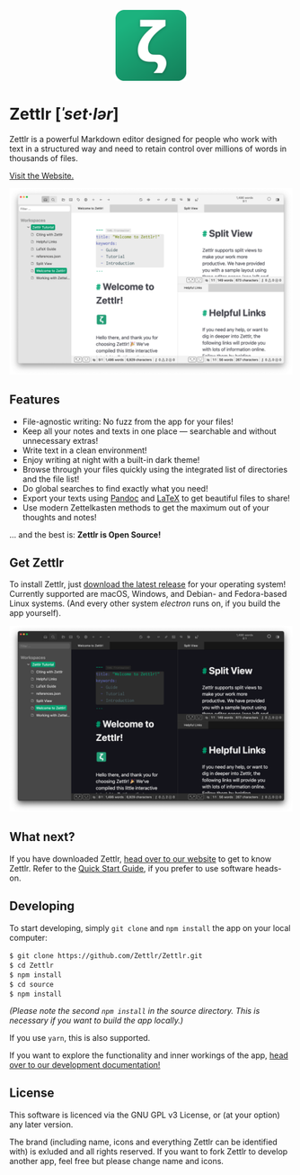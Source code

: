 <p align="center">
    <img src="https://github.com/Zettlr/Zettlr/raw/master/resources/icons/png/512x512.png" alt="Zettlr Logo" width="25%" height="25%" />
</p>

# Zettlr [_ˈset·lər_]

Zettlr is a powerful Markdown editor designed for people who work with text in a structured way and need to retain control over millions of words in thousands of files.

[Visit the Website.](https://zettlr.com/)

![The central window of Zettlr](/resources/screenshots/zettlr_view.png)

## Features

* File-agnostic writing: No fuzz from the app for your files!
* Keep all your notes and texts in one place — searchable and without unnecessary extras!
* Write text in a clean environment!
* Enjoy writing at night with a built-in dark theme!
* Browse through your files quickly using the integrated list of directories and the file list!
* Do global searches to find exactly what you need!
* Export your texts using [Pandoc](https://pandoc.org/) and [LaTeX](https://www.latex-project.org/) to get beautiful files to share!
* Use modern Zettelkasten methods to get the maximum out of your thoughts and notes!

… and the best is: **Zettlr is Open Source!**

## Get Zettlr

To install Zettlr, just [download the latest release](https://github.com/Zettlr/Zettlr/releases/latest) for your operating system! Currently supported are macOS, Windows, and Debian- and Fedora-based Linux systems. (And every other system _electron_ runs on, if you build the app yourself).

![The central window of Zettlr in its dark version](/resources/screenshots/zettlr_view_dark.png)

## What next?

If you have downloaded Zettlr, [head over to our website](https://zettlr.com/docs) to get to know Zettlr. Refer to the [Quick Start Guide](https://zettlr.com/docs/quick-start), if you prefer to use software heads-on.

## Developing

To start developing, simply `git clone` and `npm install` the app on your local computer:

`$ git clone https://github.com/Zettlr/Zettlr.git`\
`$ cd Zettlr`\
`$ npm install`\
`$ cd source`\
`$ npm install`

_(Please note the second `npm install` in the source directory. This is necessary if you want to build the app locally.)_

If you use `yarn`, this is also supported.

If you want to explore the functionality and inner workings of the app, [head over to our development documentation!](http://dev.zettlr.com/api/)

## License

This software is licenced via the GNU GPL v3 License, or (at your option) any later version.

The brand (including name, icons and everything Zettlr can be identified with) is exluded and all rights reserved. If you want to fork Zettlr to develop another app, feel free but please change name and icons.
